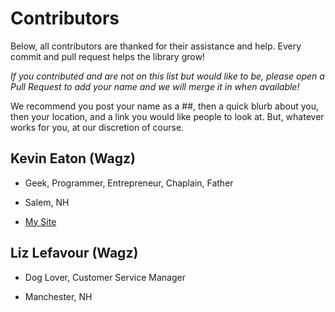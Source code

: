 # Contributors

Below, all contributors are thanked for their assistance and help. Every commit and pull request helps the library grow!

_If you contributed and are not on this list but would like to be, please open a Pull Request to add your name and we will merge it in when available!_

We recommend you post your name as a ##, then a quick blurb about you, then your location, and a link you would like people to look at. But, whatever works for you, at our discretion of course.

## Kevin Eaton (Wagz)

* Geek, Programmer, Entrepreneur, Chaplain, Father

* Salem, NH

* [My Site](https://www.kevineaton.net)

## Liz Lefavour (Wagz)

* Dog Lover, Customer Service Manager

* Manchester, NH
